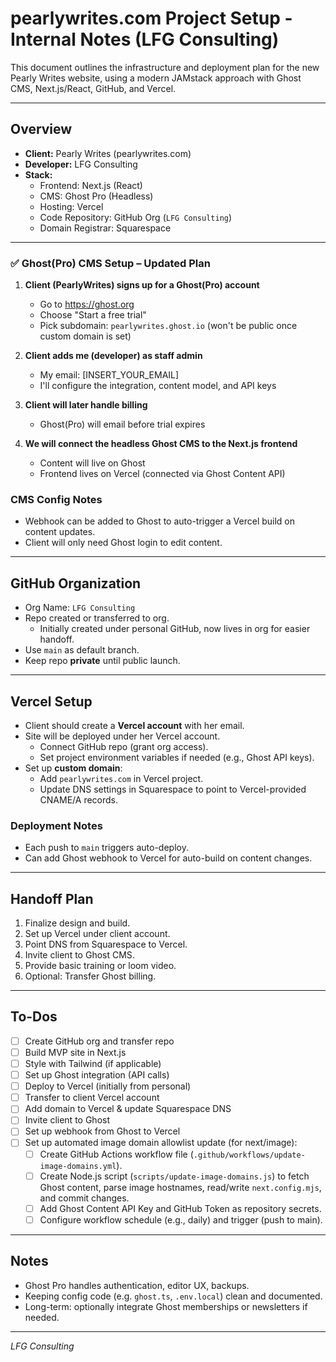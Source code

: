 # pearlywrites.com Project Setup - Internal Notes (LFG Consulting)

This document outlines the infrastructure and deployment plan for the new Pearly Writes website, using a modern JAMstack approach with Ghost CMS, Next.js/React, GitHub, and Vercel.

---

## Overview
- **Client:** Pearly Writes (pearlywrites.com)
- **Developer:** LFG Consulting
- **Stack:**
  - Frontend: Next.js (React)
  - CMS: Ghost Pro (Headless)
  - Hosting: Vercel
  - Code Repository: GitHub Org (`LFG Consulting`)
  - Domain Registrar: Squarespace

---

### ✅ Ghost(Pro) CMS Setup – Updated Plan

1. **Client (PearlyWrites) signs up for a Ghost(Pro) account**
   - Go to https://ghost.org
   - Choose "Start a free trial"
   - Pick subdomain: `pearlywrites.ghost.io` (won't be public once custom domain is set)

2. **Client adds me (developer) as staff admin**
   - My email: [INSERT_YOUR_EMAIL]
   - I'll configure the integration, content model, and API keys

3. **Client will later handle billing**
   - Ghost(Pro) will email before trial expires

4. **We will connect the headless Ghost CMS to the Next.js frontend**
   - Content will live on Ghost
   - Frontend lives on Vercel (connected via Ghost Content API)

### CMS Config Notes
- Webhook can be added to Ghost to auto-trigger a Vercel build on content updates.
- Client will only need Ghost login to edit content.

---

## GitHub Organization
- Org Name: `LFG Consulting`
- Repo created or transferred to org.
  - Initially created under personal GitHub, now lives in org for easier handoff.
- Use `main` as default branch.
- Keep repo **private** until public launch.

---

## Vercel Setup
- Client should create a **Vercel account** with her email.
- Site will be deployed under her Vercel account.
  - Connect GitHub repo (grant org access).
  - Set project environment variables if needed (e.g., Ghost API keys).
- Set up **custom domain**:
  - Add `pearlywrites.com` in Vercel project.
  - Update DNS settings in Squarespace to point to Vercel-provided CNAME/A records.

### Deployment Notes
- Each push to `main` triggers auto-deploy.
- Can add Ghost webhook to Vercel for auto-build on content changes.

---

## Handoff Plan
1. Finalize design and build.
2. Set up Vercel under client account.
3. Point DNS from Squarespace to Vercel.
4. Invite client to Ghost CMS.
5. Provide basic training or loom video.
6. Optional: Transfer Ghost billing.

---

## To-Dos
- [ ] Create GitHub org and transfer repo
- [ ] Build MVP site in Next.js
- [ ] Style with Tailwind (if applicable)
- [ ] Set up Ghost integration (API calls)
- [ ] Deploy to Vercel (initially from personal)
- [ ] Transfer to client Vercel account
- [ ] Add domain to Vercel & update Squarespace DNS
- [ ] Invite client to Ghost
- [ ] Set up webhook from Ghost to Vercel
- [ ] Set up automated image domain allowlist update (for next/image):
  - [ ] Create GitHub Actions workflow file (`.github/workflows/update-image-domains.yml`).
  - [ ] Create Node.js script (`scripts/update-image-domains.js`) to fetch Ghost content, parse image hostnames, read/write `next.config.mjs`, and commit changes.
  - [ ] Add Ghost Content API Key and GitHub Token as repository secrets.
  - [ ] Configure workflow schedule (e.g., daily) and trigger (push to main).

---

## Notes
- Ghost Pro handles authentication, editor UX, backups.
- Keeping config code (e.g. `ghost.ts`, `.env.local`) clean and documented.
- Long-term: optionally integrate Ghost memberships or newsletters if needed.

---

_LFG Consulting_